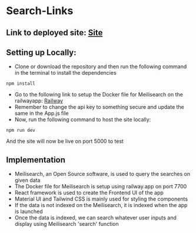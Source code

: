 # Search-Links

## Link to deployed site: [Site](https://search-links.netlify.app,{:target="_blank"})

## Setting up Locally:

* Clone or download the repository and then run the following command in the terminal to install the dependencies

```console
npm install
```

* Go to the following link to setup the Docker file for Meilisearch on the railwayapp: [Railway](https://railway.app/new/template/TXxa09?referralCode=YltNo3,{:target="_blank"})
* Remember to change the api key to something secure and update the same in the App.js file
* Now, run the following command to host the site locally:

```console
npm run dev
```

And the site will now be live on port 5000 to test

## Implementation

* Meilisearch, an Open Source software, is used to query the searches on given data
* The Docker file for Meilisearch is setup using railway.app on port 7700
* React framework is used to create the Frontend UI of the app
* Material UI and Tailwind CSS is mainly used for styling the components
* If the data is not indexed on the Meilisearch, it is indexed when the app is launched
* Once the data is indexed, we can search whatever user inputs and display using Meilisearch 'search' function


